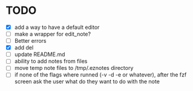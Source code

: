 # TODO
 - [x] add a way to have a default editor
 - [ ] make a wrapper for edit_note?
 - [ ] Better errors
 - [x] add del
 - [ ] update README.md
 - [ ] ability to add notes from files
 - [ ] move temp note files to /tmp/.eznotes directory
 - [ ] if none of the flags where runned (-v -d -e or whatever), after the fzf screen ask the user what do they want to do with the note
